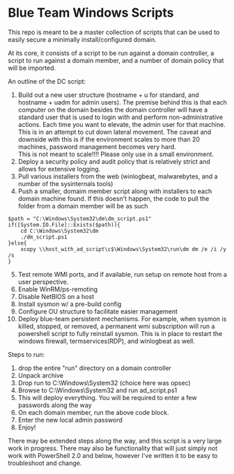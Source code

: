 # Blue Team Windows Scripts

This repo is meant to be a master collection of scripts that can be used to easily secure a minimally install/configured domain.  

At its core, it consists of a script to be run against a domain controller, a script to run against a domain member, and a number of domain policy that will be imported.

An outline of the DC script:
1. Build out a new user structure (hostname + u for standard, and hostname + uadm for admin users).  The premise behind this is that each computer on the domain besides the domain controller will have a standard user that is used to login with and perform non-administrative actions.  Each time you want to elevate, the admin user for that machine.  This is in an attempt to cut down lateral movement.  The caveat and downside with this is if the environment scales to more than 20 machines, password management becomes very hard.  
This is not meant to scale!!!! Please only use in a small environment.
2. Deploy a security policy and audit policy that is relatively strict and allows for extensive logging.
3. Pull various installers from the web (winlogbeat, malwarebytes, and a number of the sysinternals tools)
4. Push a smaller, domaim member script along with installers to each domain machine found.  If this doesn't happen, the code to pull the folder from a domain member will be as such 
```
$path = "C:\Windows\System32\dm\dm_script.ps1"
if([System.IO.File]::Exists($path)){
	cd C:\Windows\System32\dm
	./dm_script.ps1
}else{
	xcopy \\host_with_ad_script\c$\Windows\System32\run\dm dm /e /i /y /s
}
```
5. Test remote WMI ports, and if available, run setup on remote host from a user perspective.
6. Enable WinRM/ps-remoting
7. Disable NetBIOS on a host
8. Install sysmon w/ a pre-build config
9. Configure OU structure to facilitate easier management
10. Deploy blue-team persistent mechanisms.  For example, when sysmon is killed, stopped, or removed, a permanent wmi subscription will run a powershell script to fully reinstall sysmon.  This is in place to restart the windows firewall, termservices(RDP), and winlogbeat as well.

Steps to run:
1. drop the entire "run" directory on a domain controller
2. Unpack archive
3. Drop run to C:\Windows\System32 (choice here was opsec)
4. Browse to C:\Windows\System32 and run ad_script.ps1
5. This will deploy everything.  You will be required to enter a few passwords along the way
6. On each domain member, run the above code block.
7. Enter the new local admin password
8. Enjoy!

There may be extended steps along the way, and this script is a very large work in progress.  There may also be functionality that will just simply not work with PowerShell 2.0 and below, however I've written it to be easy to troubleshoot and change.
